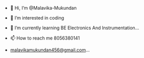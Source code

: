 - 👋 Hi, I’m @Malavika-Mukundan
- 👀 I’m interested in coding
- 🌱 I’m currently learning BE Electronics And Instrumentation...

- 📫 How to reach me 8056380141
- malavikamukundan456@gmail.com...

<!---
Malavika-Mukundan/Malavika-Mukundan is a ✨ special ✨ repository because its `README.md` (this file) appears on your GitHub profile.
You can click the Preview link to take a look at your changes.
--->
